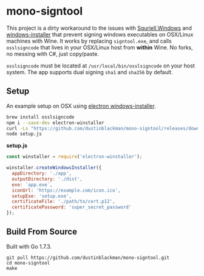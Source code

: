 # mono-signtool

This project is a dirty workaround to the issues with [Squriell.Windows](https://github.com/Squirrel/Squirrel.Windows/pull/505) and [windows-installer](https://github.com/electron/windows-installer/issues/27) that prevent signing windows executables on OSX/Linux machines with Wine. It works by replacing `signtool.exe`, and calls `osslsigncode` that lives in your OSX/Linux host from __within__ Wine. No forks, no messing with C#, just copy/paste.

`osslsigncode` must be located at `/usr/local/bin/osslsigncode` on your host system. The app supports dual signing `sha1` and `sha256` by default.

## Setup

An example setup on OSX using [electron windows-installer](https://github.com/electron/windows-installer/).

```sh
brew install osslsigncode
npm i --save-dev electron-winstaller
curl -Ls "https://github.com/dustinblackman/mono-signtool/releases/download/0.0.1/mono-signtool.tar.gz" | tar xz -C ./node_modules/electron-winstaller/vendor/
node setup.js
```

__setup.js__
```javascript
const winstaller = require('electron-winstaller');

winstaller.createWindowsInstaller({
  appDirectory: './app',
  outputDirectory: './dist',
  exe: `app.exe`,
  iconUrl: 'https://example.com/icon.ico',
  setupExe: 'setup.exe',
  certificateFile: './path/to/cert.p12',
  certificatePassword: 'super_secret_password'
});
```

## Build From Source

Built with Go 1.7.3.

```
git pull https://github.com/dustinblackman/mono-signtool.git
cd mono-signtool
make
```
